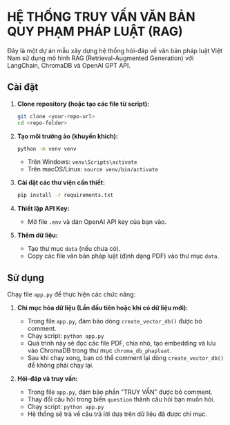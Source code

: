 # HỆ THỐNG TRUY VẤN VĂN BẢN QUY PHẠM PHÁP LUẬT (RAG)

Đây là một dự án mẫu xây dựng hệ thống hỏi-đáp về văn bản pháp luật Việt Nam sử dụng mô hình RAG (Retrieval-Augmented Generation) với LangChain, ChromaDB và OpenAI GPT API.

## Cài đặt

1.  **Clone repository (hoặc tạo các file từ script):**
    ```bash
    git clone <your-repo-url>
    cd <repo-folder>
    ```

2.  **Tạo môi trường ảo (khuyến khích):**
    ```bash
    python -m venv venv
    ```
    -   Trên Windows: `venv\Scripts\activate`
    -   Trên macOS/Linux: `source venv/bin/activate`

3.  **Cài đặt các thư viện cần thiết:**
    ```bash
    pip install -r requirements.txt
    ```

4.  **Thiết lập API Key:**
    -   Mở file `.env` và dán OpenAI API key của bạn vào.

5.  **Thêm dữ liệu:**
    -   Tạo thư mục `data` (nếu chưa có).
    -   Copy các file văn bản pháp luật (định dạng PDF) vào thư mục `data`.

## Sử dụng

Chạy file `app.py` để thực hiện các chức năng:

1.  **Chỉ mục hóa dữ liệu (Lần đầu tiên hoặc khi có dữ liệu mới):**
    -   Trong file `app.py`, đảm bảo dòng `create_vector_db()` được bỏ comment.
    -   Chạy script: `python app.py`
    -   Quá trình này sẽ đọc các file PDF, chia nhỏ, tạo embedding và lưu vào ChromaDB trong thư mục `chroma_db_phapluat`.
    -   Sau khi chạy xong, bạn có thể comment lại dòng `create_vector_db()` để không phải chạy lại.

2.  **Hỏi-đáp và truy vấn:**
    -   Trong file `app.py`, đảm bảo phần "TRUY VẤN" được bỏ comment.
    -   Thay đổi câu hỏi trong biến `question` thành câu hỏi bạn muốn hỏi.
    -   Chạy script: `python app.py`
    -   Hệ thống sẽ trả về câu trả lời dựa trên dữ liệu đã được chỉ mục.